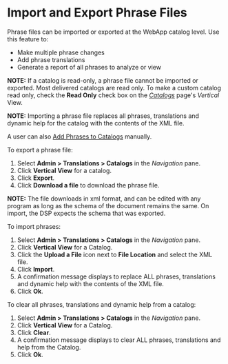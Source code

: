 # Import and Export Phrase Files

Phrase files can be imported or exported at the WebApp catalog level.
Use this feature to:

  - Make multiple phrase changes
  - Add phrase translations
  - Generate a report of all phrases to analyze or view

**NOTE:** If a catalog is read-only, a phrase file cannot be imported or
exported. Most delivered catalogs are read only. To make a custom
catalog read only, check the **Read Only** check box on the
*[Catalogs](../Page_Desc/Catalogs_H.htm#Catalogs_V)* page's *Vertical*
View.

**NOTE:** Importing a phrase file replaces all phrases, translations and
dynamic help for the catalog with the contents of the XML file.

A user can also [Add Phrases to Catalogs](Add_Phrases_to_Catalogs.htm)
manually.

To export a phrase file:

1.  Select **Admin \> Translations \> Catalogs** in the *Navigation*
    pane.
2.  Click **Vertical View** for a catalog.
3.  Click **Export**.
4.  Click **Download a file** to download the phrase file.

**NOTE:** The file downloads in xml format, and can be edited with any
program as long as the schema of the document remains the same. On
import, the DSP expects the schema that was exported.

To import phrases:

1.  Select **Admin \> Translations \> Catalogs** in the *Navigation*
    pane.
2.  Click **Vertical View** for a Catalog.
3.  Click the **Upload a File** icon next to **File Location** and
    select the XML file.
4.  Click **Import**.
5.  A confirmation message displays to replace ALL phrases, translations
    and dynamic help with the contents of the XML file.
6.  Click **Ok**.

To clear all phrases, translations and dynamic help from a catalog:

1.  Select **Admin \> Translations \> Catalogs** in the *Navigation*
    pane.
2.  Click **Vertical View** for a Catalog.
3.  Click **Clear**.
4.  A confirmation message displays to clear ALL phrases, translations
    and help from the Catalog.
5.  Click **Ok**.
